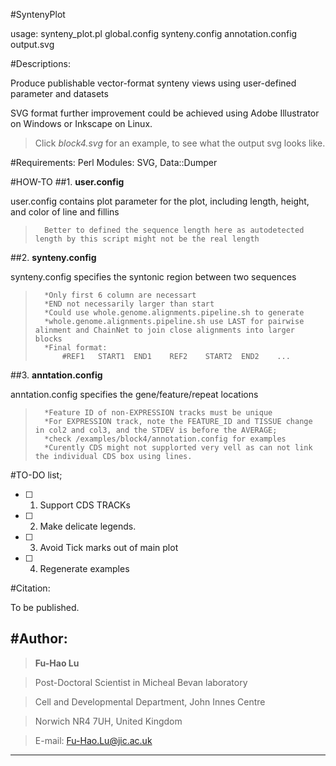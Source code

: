 #SyntenyPlot

usage: synteny_plot.pl global.config synteny.config annotation.config output.svg

#Descriptions:

Produce publishable vector-format synteny views using user-defined parameter and datasets

SVG format further improvement could be achieved using Adobe Illustrator on Windows or Inkscape on Linux. 

>Click *block4.svg* for an example, to see what the output svg looks like.

#Requirements: 
	Perl Modules: SVG, Data::Dumper

#HOW-TO
##1. **user.config**

user.config contains plot parameter for the plot, including length, height, and color of line and fillins

>		Better to defined the sequence length here as autodetected length by this script might not be the real length

##2. **synteny.config**

synteny.config specifies the syntonic region between two sequences

>		*Only first 6 column are necessart
>		*END not necessarily larger than start
>		*Could use whole.genome.alignments.pipeline.sh to generate
>		*whole.genome.alignments.pipeline.sh use LAST for pairwise alinment and ChainNet to join close alignments into larger blocks
>		*Final format:	
>			#REF1	START1	END1	REF2	START2	END2	...

##3. **anntation.config**

anntation.config specifies the gene/feature/repeat locations

>		*Feature ID of non-EXPRESSION tracks must be unique
>		*For EXPRESSION track, note the FEATURE_ID and TISSUE change in col2 and col3, and the STDEV is before the AVERAGE;
>		*check /examples/block4/annotation.config for examples
>		*Curently CDS might not supplorted very vell as can not link the individual CDS box using lines.

#TO-DO list;

+ [ ] 1. Support CDS TRACKs
+ [ ] 2. Make delicate legends.
+ [ ] 3. Avoid Tick marks out of main plot
+ [ ] 4. Regenerate examples

#Citation:

To be published.

#Author:
---------------------------------------------------------------------

>	**Fu-Hao Lu**

>	Post-Doctoral Scientist in Micheal Bevan laboratory

>	Cell and Developmental Department, John Innes Centre

>	Norwich NR4 7UH, United Kingdom

>	E-mail: <Fu-Hao.Lu@jic.ac.uk>

---------------------------------------------------------------------
